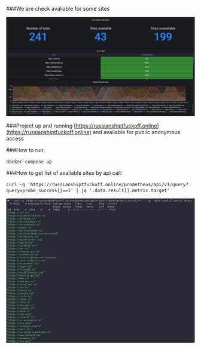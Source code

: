 ###We are check avaliable for some sites

![Alt text](images/dashboard.png?raw=true "Dashboard")

###Project up and running [https://russianshiptfuckoff.online](https://russianshiptfuckoff.online) and available for public anonymous access

###How to run:

    docker-compose up

###How to get list of avaliable sites by api call:

    curl -g 'https://russianshiptfuckoff.online/prometheus/api/v1/query?query=probe_success{}==1' | jq '.data.result[].metric.target'
    
![Alt text](images/list_of_sites.png?raw=true "Avaliable sites")
